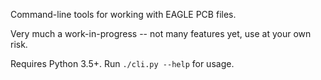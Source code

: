 Command-line tools for working with EAGLE PCB files.

Very much a work-in-progress -- not many features yet, use at your own risk.

Requires Python 3.5+. Run `./cli.py --help` for usage.
